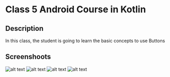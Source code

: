 # Class 5 Android Course in Kotlin

## Description

In this class, the student is going to learn the basic concepts to use Buttons

## Screenshoots

![alt text](https://github.com/alejouribesanchez/androidCourseKotlin/blob/master/class_5/image/class5_1.png)
![alt text](https://github.com/alejouribesanchez/androidCourseKotlin/blob/master/class_5/image/class5_2.png)
![alt text](https://github.com/alejouribesanchez/androidCourseKotlin/blob/master/class_5/image/class5_3.png)
![alt text](https://github.com/alejouribesanchez/androidCourseKotlin/blob/master/class_5/image/class5_4.png)
